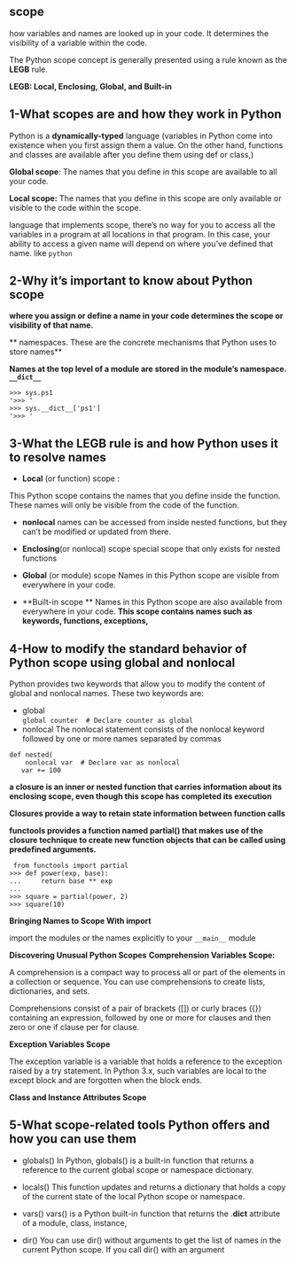 ## scope

how variables and names are looked up in your code. It determines the visibility of a variable within the code.

The Python scope concept is generally presented using a rule known as the **LEGB** rule.

**LEGB: Local, Enclosing, Global, and Built-in**

## 1-What scopes are and how they work in Python

 Python is a **dynamically-typed** language (variables in Python come into existence when you first assign them a value. On the other hand, functions and classes are available after you define them using def or class,)

**Global scope**: The names that you define in this scope are available to all your code.

**Local scope:** The names that you define in this scope are only available or visible to the code within the scope.


language that implements scope, there’s no way for you to access all the variables in a program at all locations in that program. In this case, your ability to access a given name will depend on where you’ve defined that name. like `python`


## 2-Why it’s important to know about Python scope

**where you assign or define a name in your code determines the scope or visibility of that name.**

** namespaces. These are the concrete mechanisms that Python uses to store names**

**Names at the top level of a module are stored in the module’s namespace.  `__dict__`**
```
>>> sys.ps1
'>>> '
>>> sys.__dict__['ps1']
'>>> '
```

## 3-What the LEGB rule is and how Python uses it to resolve names

+ **Local** (or function) scope :

This Python scope contains the names that you define inside the function. These names will only be visible from the code of the function. 
+ **nonlocal** names can be accessed from inside nested functions, but they can’t be modified or updated from there.


+ **Enclosing**(or nonlocal) scope
special scope that only exists for nested functions

+ **Global** (or module) scope Names in this Python scope are visible from everywhere in your code.
+  **Built-in scope **  Names in this Python scope are also available from everywhere in your code. 
**This scope contains names such as keywords, functions, exceptions,**


## 4-How to modify the standard behavior of Python scope using global and nonlocal

 Python provides two keywords that allow you to modify the content of global and nonlocal names. These two keywords are:

+ global    
 `global counter  # Declare counter as global`
+ nonlocal
The nonlocal statement consists of the nonlocal keyword followed by one or more names separated by commas
 ```
def nested(
     nonlocal var  # Declare var as nonlocal
    var += 100
 ```

**a closure is an inner or nested function that carries information about its enclosing scope, even though this scope has completed its execution**

**Closures provide a way to retain state information between function calls**

**functools provides a function named partial() that makes use of the closure technique to create new function objects that can be called using predefined arguments.**

```
 from functools import partial
>>> def power(exp, base):
...     return base ** exp
...
>>> square = partial(power, 2)
>>> square(10)
```

**Bringing Names to Scope With import**

import the modules or the names explicitly to your `__main__` module


**Discovering Unusual Python Scopes**
**Comprehension Variables Scope:**

 A comprehension is a compact way to process all or part of the elements in a collection or sequence. You can use comprehensions to create lists, dictionaries, and sets.

 Comprehensions consist of a pair of brackets ([]) or curly braces ({}) containing an expression, followed by one or more for clauses and then zero or one if clause per for clause.


 **Exception Variables Scope**

 The exception variable is a variable that holds a reference to the exception raised by a try statement. In Python 3.x, such variables are local to the except block and are forgotten when the block ends. 


 **Class and Instance Attributes Scope**


## 5-What scope-related tools Python offers and how you can use them

+ globals()
In Python, globals() is a built-in function that returns a reference to the current global scope or namespace dictionary.

+ locals() This function updates and returns a dictionary that holds a copy of the current state of the local Python scope or namespace. 

+ vars() vars() is a Python built-in function that returns the .__dict__ attribute of a module, class, instance, 


+ dir() You can use dir() without arguments to get the list of names in the current Python scope. If you call dir() with an argument
 
